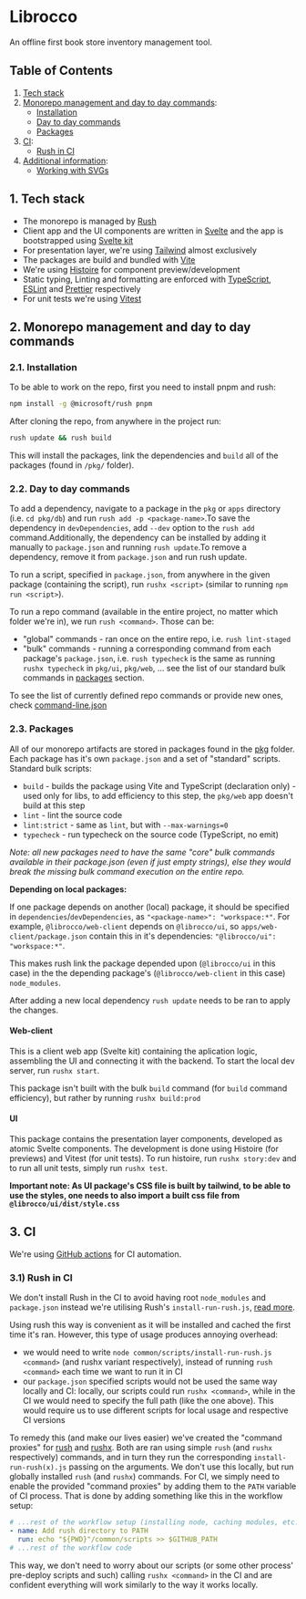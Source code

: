 # Librocco

An offline first book store inventory management tool.

## Table of Contents

1. [Tech stack](#1-tech-stack)
2. [Monorepo management and day to day commands](#2-monorepo-management-and-day-to-day-commands):
    - [Installation](#21-installation)
    - [Day to day commands](#22-day-to-day-commands)
    - [Packages](#23-packages)
3. [CI](#3-ci):
    - [Rush in CI](#31-rush-in-ci)
4. [Additional information](#4-additional-information):
    - [Working with SVGs](#41-working-with-svg)

## 1. Tech stack

-   The monorepo is managed by [Rush](https://rushjs.io)
-   Client app and the UI components are written in [Svelte](https://svelte.dev) and the app is bootstrapped using [Svelte kit](https://kit.svelte.dev/)
-   For presentation layer, we're using [Tailwind](https://tailwindcss.com) almost exclusively
-   The packages are build and bundled with [Vite](https://vitejs.dev)
-   We're using [Histoire](https://histoire.dev/) for component preview/development
-   Static typing, Linting and formatting are enforced with [TypeScript](https://www.typescriptlang.org), [ESLint](https://eslint.org) and [Prettier](https://prettier.io) respectively
-   For unit tests we're using [Vitest](https://vitest.dev/)

## 2. Monorepo management and day to day commands

### 2.1. Installation

To be able to work on the repo, first you need to install pnpm and rush:

```bash
npm install -g @microsoft/rush pnpm
```

After cloning the repo, from anywhere in the project run:

```bash
rush update && rush build
```

This will install the packages, link the dependencies and `build` all of the packages (found in `/pkg/` folder).

### 2.2. Day to day commands

To add a dependency, navigate to a package in the `pkg` or `apps` directory (i.e. `cd pkg/db`) and run `rush add -p <package-name>`.To save the dependency in `devDependencies`, add `--dev` option to the `rush add` command.Additionally, the dependency can be installed by adding it manually to `package.json` and running `rush update`.To remove a dependency, remove it from `package.json` and run rush update.

To run a script, specified in `package.json`, from anywhere in the given package (containing the script), run `rushx <script>` (similar to running `npm run <script>`).

To run a repo command (available in the entire project, no matter which folder we're in), we run `rush <command>`. Those can be:

-   "global" commands - ran once on the entire repo, i.e. `rush lint-staged`
-   "bulk" commands - running a corresponding command from each package's `package.json`, i.e. `rush typecheck` is the same as running `rushx typecheck` in `pkg/ui`, `pkg/web`, ... see the list of our standard bulk commands in [packages](#packages) section.

To see the list of currently defined repo commands or provide new ones, check [command-line.json](./common/config/rush/command-line.json)

### 2.3. Packages

All of our monorepo artifacts are stored in packages found in the [pkg](./pkg/) folder. Each package has it's own `package.json` and a set of "standard" scripts. Standard bulk scripts:

-   `build` - builds the package using Vite and TypeScript (declaration only) - used only for libs, to add efficiency to this step, the `pkg/web` app doesn't build at this step
-   `lint` - lint the source code
-   `lint:strict` - same as `lint`, but with `--max-warnings=0`
-   `typecheck` - run typecheck on the source code (TypeScript, no emit)

_Note: all new packages need to have the same "core" bulk commands available in their package.json (even if just empty strings), else they would break the missing bulk command execution on the entire repo._

**Depending on local packages:**

If one package depends on another (local) package, it should be specified in `dependencies`/`devDependencies`, as `"<package-name>": "workspace:*"`.
For example, `@librocco/web-client` depends on `@librocco/ui`, so `apps/web-client/package.json` contain this in it's dependencies: `"@librocco/ui": "workspace:*"`.

This makes rush link the package depended upon (`@librocco/ui` in this case) in the the depending package's (`@librocco/web-client` in this case) `node_modules`.

After adding a new local dependency `rush update` needs to be ran to apply the changes.

#### Web-client

This is a client web app (Svelte kit) containing the aplication logic, assembling the UI and connecting it with the backend. To start the local dev server, run `rushx start`.

This package isn't built with the bulk `build` command (for `build` command efficiency), but rather by running `rushx build:prod`

#### UI

This package contains the presentation layer components, developed as atomic Svelte components. The development is done using Histoire (for previews) and Vitest (for unit tests). To run histoire, run `rushx story:dev` and to run all unit tests, simply run `rushx test`.

**Important note: As UI package's CSS file is built by tailwind, to be able to use the styles, one needs to also import a built css file from `@librocco/ui/dist/style.css`**

## 3. CI

We're using [GitHub actions](https://docs.github.com/en/actions) for CI automation.

### 3.1) Rush in CI

We don't install Rush in the CI to avoid having root `node_modules` and `package.json` instead we're utilising Rush's `install-run-rush.js`, [read more](https://rushjs.io/pages/maintainer/enabling_ci_builds/).

Using rush this way is convenient as it will be installed and cached the first time it's ran. However, this type of usage produces annoying overhead:

-   we would need to write `node common/scripts/install-run-rush.js <command>` (and rushx variant respectively), instead of running `rush <command>` each time we want to run it in CI
-   our `package.json` specified scripts would not be used the same way locally and CI: locally, our scripts could run `rushx <command>`, while in the CI we would need to specify the full path (like the one above). This would require us to use different scripts for local usage and respective CI versions

To remedy this (and make our lives easier) we've created the "command proxies" for [rush](./common/scripts/rush) and [rushx](./common/scripts/rush). Both are ran using simple `rush` (and `rushx` respectively) commands, and in turn they run the corresponding `install-run-rush(x).js` passing on the arguments. We don't use this locally, but run globally installed `rush` (and `rushx`) commands. For CI, we simply need to enable the provided "command proxies" by adding them to the `PATH` variable of CI process. That is done by adding something like this in the workflow setup:

```yaml
# ...rest of the workflow setup (installing node, caching modules, etc.)
- name: Add rush directory to PATH
  run: echo "${PWD}"/common/scripts >> $GITHUB_PATH
# ...rest of the workflow code
```

This way, we don't need to worry about our scripts (or some other process' pre-deploy scripts and such) calling `rushx <command>` in the CI and are confident everything will work similarly to the way it works locally.
